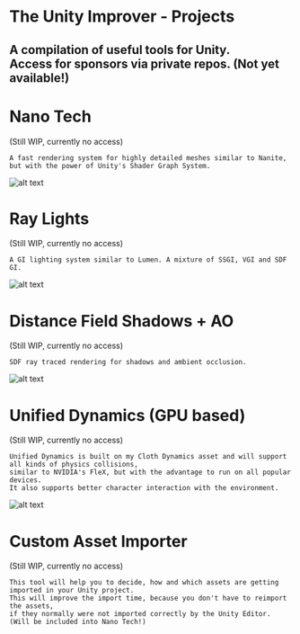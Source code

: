 # The Unity Improver - Projects
A compilation of useful tools for Unity.<br/> Access for sponsors via private repos. (Not yet available!)
---
# Nano Tech
(Still WIP, currently no access)<br/>
```
A fast rendering system for highly detailed meshes similar to Nanite, 
but with the power of Unity's Shader Graph System.
```
![alt text](https://fraglights.com/Pics/NanoTechPreview.jpg)

# Ray Lights
(Still WIP, currently no access)<br/>
```
A GI lighting system similar to Lumen. A mixture of SSGI, VGI and SDF GI.
```
![alt text](https://fraglights.com/Pics/LumixLightsPreview2.jpg)

# Distance Field Shadows + AO
(Still WIP, currently no access)<br/>
```
SDF ray traced rendering for shadows and ambient occlusion.
```
![alt text](https://fraglights.com/Pics/DFAOPreview.jpg)

# Unified Dynamics (GPU based)
(Still WIP, currently no access)<br/>
```
Unified Dynamics is built on my Cloth Dynamics asset and will support all kinds of physics collisions,
similar to NVIDIA's FleX, but with the advantage to run on all popular devices.
It also supports better character interaction with the environment.
```
![alt text](https://fraglights.com/Pics/UnifiedDynamicsPreview.jpg)

# Custom Asset Importer
(Still WIP, currently no access)<br/>
```
This tool will help you to decide, how and which assets are getting imported in your Unity project.
This will improve the import time, because you don't have to reimport the assets, 
if they normally were not imported correctly by the Unity Editor.
(Will be included into Nano Tech!)
```
